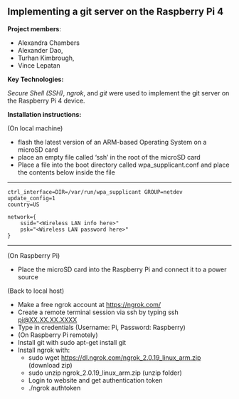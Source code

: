 ## Implementing a git server on the Raspberry Pi 4 ##

**Project members**:

- Alexandra Chambers 
- Alexander Dao,
- Turhan Kimbrough,
- Vince Lepatan

**Key Technologies:**

*Secure Shell (SSH)*, *ngrok*, and *git* were used to implement the git
server on the Raspberry Pi 4 device.

**Installation instructions:**

(On local machine)

- flash the latest version of an ARM-based Operating System on a microSD card
- place an empty file called ‘ssh’ in the root of the microSD card
- Place a file into the boot directory called wpa_supplicant.conf and place the contents below inside the file

---
	ctrl_interface=DIR=/var/run/wpa_supplicant GROUP=netdev
	update_config=1
	country=US

	network={
 	    ssid="<Wireless LAN info here>"
 	    psk="<Wireless LAN password here>"
	}
---

(On Raspberry Pi)

- Place the microSD card into the Raspberry Pi and connect it to a power source


(Back to local host)

- Make a free ngrok account at https://ngrok.com/
- Create a remote terminal session via ssh by typing ssh pi@XX.XX.XX.XXXX
- Type in credentials (Username: Pi, Password: Raspberry)
- (On Raspberry Pi remotely)
- Install git with sudo apt-get install git
- Install ngrok with:
	- sudo wget https://dl.ngrok.com/ngrok_2.0.19_linux_arm.zip (download zip)
	- sudo unzip ngrok_2.0.19_linux_arm.zip (unzip folder)
	- Login to website and get authentication token
	- ./ngrok authtoken <authentication token>
